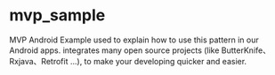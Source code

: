 # mvp_sample
MVP Android Example used to explain how to use this pattern in our Android apps. integrates many open source projects (like ButterKnife、Rxjava、Retrofit ...), to make your developing quicker and easier.
